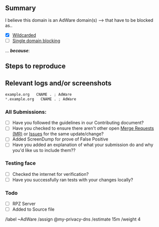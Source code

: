 ## Summary

<!-- Summarize the reason encountered concisely, and keep any domains in 
back ticks `(`)` -->

I believe this domain is an AdWare domain(s) --> that have to be 
blocked as..

- [X] [Wildcarded](source/adware/wildcard.list)
- [ ] [Single domain blocking](source/adware/domains.list)

... ***because***:

## Steps to reproduce

<!-- How one can reproduce the issue - this is very important -->


## Relevant logs and/or screenshots

<!-- Paste any relevant logs - please use code blocks (```) to format 
console output, logs, and code as it's very hard to read otherwise. -->


```python
example.org   CNAME . ; AdWare 
*.example.org   CNAME . ; AdWare 
```

### All Submissions:
- [ ] Have you followed the guidelines in our Contributing document?
- [ ] Have you checked to ensure there aren't other open
	[Merge Requests (MR)](../merge_requests) or [Issues](../issues) for
	the same update/change?
- [ ] Added ScreenDump for prove of False Positive
- [ ] Have you added an explanation of what your submission do and why
	you'd like us to include them??

### Testing face
- [ ] Checked the internet for verification?
- [ ] Have you successfully ran tests with your changes locally?

### Todo
- [ ] RPZ Server
- [ ] Added to Source file

/label ~AdWare 
/assign @my-privacy-dns 
/estimate 15m
/weight 4
